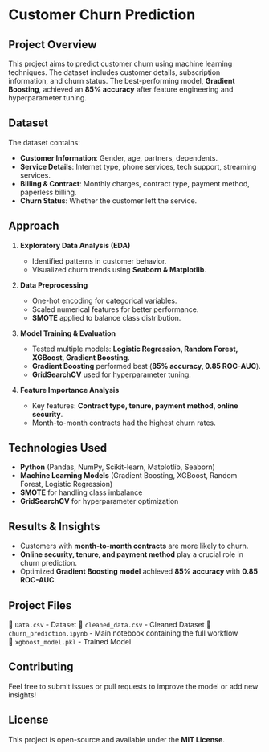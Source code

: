 # **Customer Churn Prediction**

## **Project Overview**
This project aims to predict customer churn using machine learning techniques. The dataset includes customer details, subscription information, and churn status. The best-performing model, **Gradient Boosting**, achieved an **85% accuracy** after feature engineering and hyperparameter tuning.

## **Dataset**
The dataset contains:
- **Customer Information**: Gender, age, partners, dependents.
- **Service Details**: Internet type, phone services, tech support, streaming services.
- **Billing & Contract**: Monthly charges, contract type, payment method, paperless billing.
- **Churn Status**: Whether the customer left the service.

## **Approach**
1. **Exploratory Data Analysis (EDA)**
   - Identified patterns in customer behavior.
   - Visualized churn trends using **Seaborn & Matplotlib**.

2. **Data Preprocessing**
   - One-hot encoding for categorical variables.
   - Scaled numerical features for better performance.
   - **SMOTE** applied to balance class distribution.

3. **Model Training & Evaluation**
   - Tested multiple models: **Logistic Regression, Random Forest, XGBoost, Gradient Boosting**.
   - **Gradient Boosting** performed best (**85% accuracy, 0.85 ROC-AUC**).
   - **GridSearchCV** used for hyperparameter tuning.

4. **Feature Importance Analysis**
   - Key features: **Contract type, tenure, payment method, online security**.
   - Month-to-month contracts had the highest churn rates.

## **Technologies Used**
- **Python** (Pandas, NumPy, Scikit-learn, Matplotlib, Seaborn)
- **Machine Learning Models** (Gradient Boosting, XGBoost, Random Forest, Logistic Regression)
- **SMOTE** for handling class imbalance
- **GridSearchCV** for hyperparameter optimization

## **Results & Insights**
- Customers with **month-to-month contracts** are more likely to churn.
- **Online security, tenure, and payment method** play a crucial role in churn prediction.
- Optimized **Gradient Boosting model** achieved **85% accuracy** with **0.85 ROC-AUC**.

## **Project Files**
📄 `Data.csv` - Dataset 
📄 `cleaned_data.csv` - Cleaned Dataset 
📄 `churn_prediction.ipynb` - Main notebook containing the full workflow  
📄 `xgboost_model.pkl` - Trained Model 

## **Contributing**
Feel free to submit issues or pull requests to improve the model or add new insights!

## **License**
This project is open-source and available under the **MIT License**.
